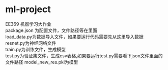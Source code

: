 # ml-project
EE369 机器学习大作业  
package.json 为配置文件，文件路径等在里面  
load_data.py为数据导入文件，如果要运行代码需要先从这里导入数据  
resnet.py为神经网络文件  
train.py为训练文件，生成模型  
test.py为验证集文件，生成csv表格,如果要运行test.py需要看下json文件里面的文件路径
model_new_res.pkl为模型

